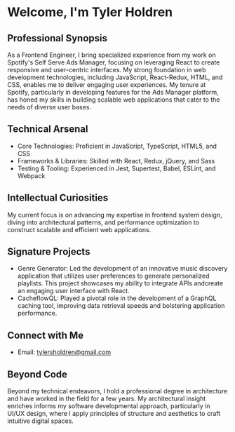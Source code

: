 # Welcome, I'm Tyler Holdren

## Professional Synopsis
As a Frontend Engineer, I bring specialized experience from my work on Spotify's Self Serve Ads Manager, focusing on leveraging React to create responsive and user-centric interfaces. My strong foundation in web development technologies, including JavaScript, React-Redux, HTML, and CSS, enables me to deliver engaging user experiences. My tenure at Spotify, particularly in developing features for the Ads Manager platform, has honed my skills in building scalable web applications that cater to the needs of diverse user bases.

## Technical Arsenal
- Core Technologies: Proficient in JavaScript, TypeScript, HTML5, and CSS
- Frameworks & Libraries: Skilled with React, Redux, jQuery, and Sass
- Testing & Tooling: Experienced in Jest, Supertest, Babel, ESLint, and Webpack

## Intellectual Curiosities
My current focus is on advancing my expertise in frontend system design, diving into architectural patterns, and performance optimization to construct scalable and efficient web applications.

## Signature Projects
- Genre Generator: Led the development of an innovative music discovery application that utilizes user preferences to generate personalized playlists. This project showcases my ability to integrate APIs andcreate an engaging user interface with React.
- CacheflowQL: Played a pivotal role in the development of a GraphQL caching tool, improving data retrieval speeds and bolstering application performance.

## Connect with Me
- Email: [tylersholdren@gmail.com](mailto:tylersholdren@gmail.com)

## Beyond Code
Beyond my technical endeavors, I hold a professional degree in architecture and have worked in the field for a few years. My architectural insight enriches informs my software developmental approach, particularly in UI/UX design, where I apply principles of structure and aesthetics to craft intuitive digital spaces.
